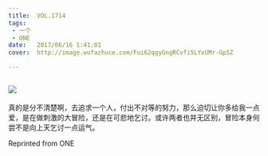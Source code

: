 ```yaml
---
title:	VOL.1714
tags:
 - 一个
 - ONE
date:	2017/06/16 1:41:01
cover:	http://image.wufazhuce.com/Fui62qgyGngRCvfi5LYxUMr-GpSZ

---
```

![](http://image.wufazhuce.com/Fui62qgyGngRCvfi5LYxUMr-GpSZ)
---

真的是分不清楚啊，去追求一个人，付出不对等的努力，那么迫切让你多给我一点爱，是在做刺激的大冒险，还是在可悲地乞讨。或许两者也并无区别，冒险本身何尝不是向上天乞讨一点运气。
 
Reprinted from ONE
